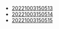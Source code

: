 - [20221003150513](/zet/20221003150513/README.md)
- [20221003150514](/zet/20221003150514/README.md)
- [20221003150515](/zet/20221003150515/README.md)
